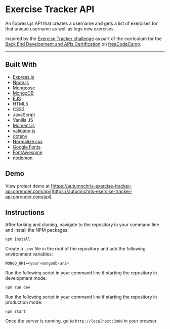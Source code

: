 # Exercise Tracker API

An Express.js API that creates a username and gets a list of exercises for that unique username as well as logs new exercises.

Inspired by the [Exercise Tracker challenge](https://www.freecodecamp.org/learn/apis-and-microservices/apis-and-microservices-projects/exercise-tracker) as part of the curriculum for the [Back End Development and APIs Certification](https://www.freecodecamp.org/learn/back-end-development-and-apis) on [freeCodeCamp](https://www.freecodecamp.org).

---

## Built With
* [Express.js](https://expressjs.com)
* [Node.js](https://nodejs.org/en)
* [Mongoose](https://mongoosejs.com)
* [MongoDB](https://www.mongodb.com)
* [EJS](https://ejs.co)
* HTML5
* CSS3
* JavaScript
* Vanilla JS
* [Moment.js](https://momentjs.com)
* [validator.js](https://github.com/validatorjs/validator.js)
* [dotenv](https://github.com/motdotla/dotenv)
* [Normalize.css](https://necolas.github.io/normalize.css)
* [Google Fonts](https://fonts.google.com)
* [FontAwesome](https://fontawesome.com)
* [nodemon](https://nodemon.io)

## Demo

View project demo at [https://autumnchris-exercise-tracker-api.onrender.com/api](https://autumnchris-exercise-tracker-api.onrender.com/api).

## Instructions

After forking and cloning, navigate to the repository in your command line and install the NPM packages:
```
npm install
```

Create a `.env` file in the root of the repository and add the following environment variables:
```
MONGO_URI=<your-mongodb-uri>
```

Run the following script in your command line if starting the repository in development mode:
```
npm run dev
```

Run the following script in your command line if starting the repository in production mode:
```
npm start
```

Once the server is running, go to `http://localhost:3000` in your browser.
